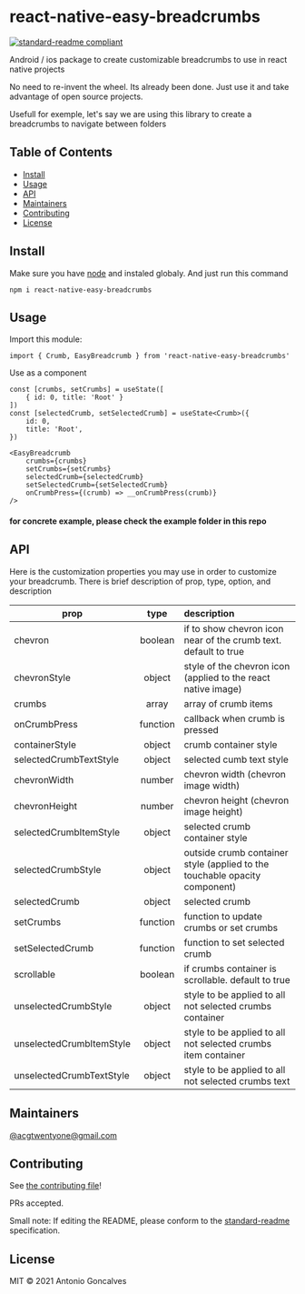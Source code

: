 # react-native-easy-breadcrumbs

[![standard-readme compliant](https://img.shields.io/badge/standard--readme-OK-green.svg?style=flat-square)](https://github.com/acgtwentyone/easy-breadcrumbs-repo#readme)

Android / ios package to create customizable breadcrumbs to use in react native projects

No need to re-invent the wheel. Its already been done. Just use it and take advantage of open source projects. 

Usefull for exemple, let's say we are using this library to create a breadcrumbs to navigate between folders

## Table of Contents

- [Install](#install)
- [Usage](#usage)
- [API](#api)
- [Maintainers](#maintainers)
- [Contributing](#contributing)
- [License](#license)

## Install
Make sure you have [node](https://nodejs.org/en/) and instaled globaly. And just run this command

```
npm i react-native-easy-breadcrumbs
```

## Usage

Import this module:
```
import { Crumb, EasyBreadcrumb } from 'react-native-easy-breadcrumbs'
```

Use as a component
```
const [crumbs, setCrumbs] = useState([
    { id: 0, title: 'Root' }
])
const [selectedCrumb, setSelectedCrumb] = useState<Crumb>({
    id: 0,
    title: 'Root',
})

<EasyBreadcrumb
    crumbs={crumbs}
    setCrumbs={setCrumbs}
    selectedCrumb={selectedCrumb}
    setSelectedCrumb={setSelectedCrumb}
    onCrumbPress={(crumb) => __onCrumbPress(crumb)}
/>
```

#### for concrete example, please check the example folder in this repo

## API
Here is the customization properties you may use in order to customize your breadcrumb. There is brief description of prop, type, option, and description 

| prop                        | type          | description                                                                 |
| --------------------------- |:-------------:|:----------------------------------------------------------------------------|
| chevron                     | boolean       | if to show chevron icon near of the crumb text. default to true             |
| chevronStyle                | object        | style of the chevron icon (applied to the react native image)               |
| crumbs                      | array         | array of crumb items                                                        |
| onCrumbPress                | function      | callback when crumb is pressed                                              |
| containerStyle              | object        | crumb container style                                                       |
| selectedCrumbTextStyle      | object        | selected cumb text style                                                    |
| chevronWidth                | number        | chevron width (chevron image width)                                         |
| chevronHeight               | number        | chevron height (chevron image height)                                       |
| selectedCrumbItemStyle      | object        | selected crumb container style                                              |
| selectedCrumbStyle          | object        | outside crumb container style (applied to the touchable opacity component)  |
| selectedCrumb               | object        | selected crumb                                                              |
| setCrumbs                   | function      | function to update crumbs or set crumbs                                     |
| setSelectedCrumb            | function      | function to set selected crumb                                              |
| scrollable                  | boolean       | if crumbs container is scrollable. default to true                          |
| unselectedCrumbStyle        | object        | style to be applied to all not selected crumbs container                    |
| unselectedCrumbItemStyle    | object        | style to be applied to all not selected crumbs item container               |
| unselectedCrumbTextStyle    | object        | style to be applied to all not selected crumbs text                         |


## Maintainers

[@acgtwentyone@gmail.com](https://github.com/acgtwentyone)

## Contributing

See [the contributing file](contributing.md)!

PRs accepted.

Small note: If editing the README, please conform to the [standard-readme](https://github.com/acgtwentyone/easy-breadcrumbs-repo/blob/main/LICENSE) specification.

## License

MIT © 2021 Antonio Goncalves

